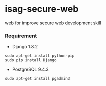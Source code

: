 # isag-secure-web
web for improve secure web development skill 


### Requirement ###

* Django 1.8.2

```
sudo apt-get install python-pip
sudo pip install Django
```


* PostgreSQL 9.4.3

```
sudo apt-get install pgadmin3
```
